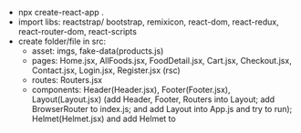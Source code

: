 - npx create-react-app .
- import libs: reactstrap/ bootstrap, remixicon, react-dom, react-redux, react-router-dom, react-scripts
- create folder/file in src:
  + asset: imgs, fake-data(products.js)
  + pages: Home.jsx, AllFoods.jsx, FoodDetail.jsx, Cart.jsx, Checkout.jsx, Contact.jsx, Login.jsx, Register.jsx (rsc)
  + routes: Routers.jsx 
  + components: Header(Header.jsx), Footer(Footer.jsx), Layout(Layout.jsx) (add Header, Footer, Routers into Layout; add BrowserRouter to index.js;  and add Layout into App.js and try to run); Helmet(Helmet.jsx) and add Helmet to
